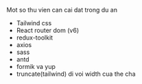 Mot so thu vien can cai dat trong du an
- Tailwind css
- React router dom (v6)
- redux-toolkit
- axios
- sass
- antd
- formik va yup
- truncate(tailwind) di voi width cua the cha